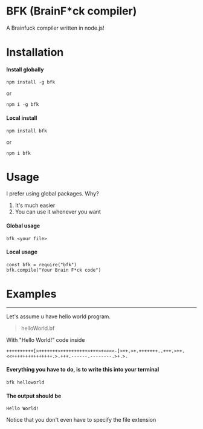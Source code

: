 # BFK (BrainF\*ck compiler)

A Brainfuck compiler written in node.js!

# Installation

#### Install globally

    npm install -g bfk

or

    npm i -g bfk

#### Local install

    npm install bfk

or

    npm i bfk

# Usage

I prefer using global packages. Why?

1. It's much easier
2. You can use it whenever you want

#### Global usage

    bfk <your file>

#### Local usage

    const bfk = require("bfk")
    bfk.compile("Your Brain F*ck code")

# Examples

---

Let's assume u have hello world program.

> helloWorld.bf

With "Hello World!" code inside

    ++++++++++[>+++++++>++++++++++>+++>+<<<<-]>++.>+.+++++++..+++.>++.<<+++++++++++++++.>.+++.------.--------.>+.>.

#### Everything you have to do, is to write this into your terminal

    bfk helloworld

#### The output should be

    Hello World!

Notice that you don't even have to specify the file extension
